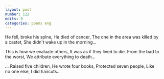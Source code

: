 ```yaml
---
layout: post
number: 122
edits: 9
categories: poems eng
---
```


He fell, broke his spine, 
He died of cancer,
The one in the area was killed by a castet, 
She didn't wake up in the morning... 
 
This is how we evaluate others,
It was as if they lived to die. 
From the bad to the worst, 
We attribute everything to death...
 
... Raised five children,
He wrote four books,
Protected seven people,
Like no one else, I did haircuts...
